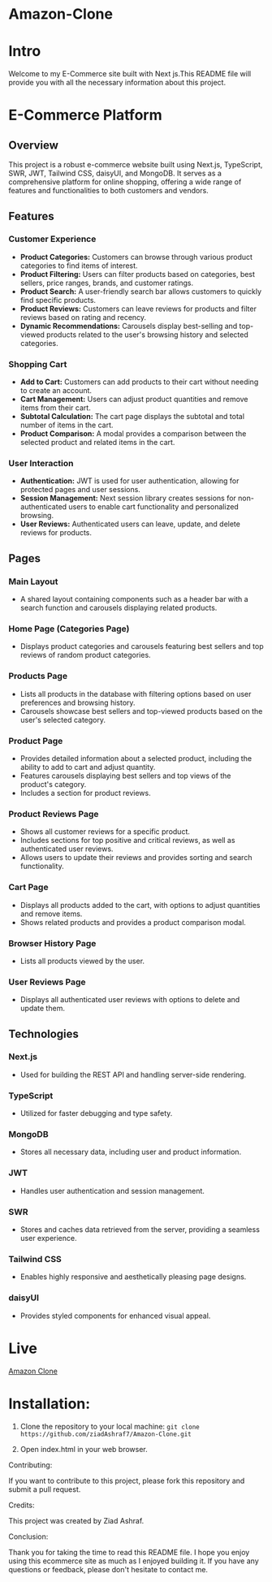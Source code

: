 # Amazon-Clone

# Intro
Welcome to my E-Commerce site built with Next js.This README file will provide you with all the necessary information about this project.

# E-Commerce Platform

## Overview
This project is a robust e-commerce website built using Next.js, TypeScript, SWR, JWT, Tailwind CSS, daisyUI, and MongoDB. It serves as a comprehensive platform for online shopping, offering a wide range of features and functionalities to both customers and vendors.

## Features

### Customer Experience
- **Product Categories:** Customers can browse through various product categories to find items of interest.
- **Product Filtering:** Users can filter products based on categories, best sellers, price ranges, brands, and customer ratings.
- **Product Search:** A user-friendly search bar allows customers to quickly find specific products.
- **Product Reviews:** Customers can leave reviews for products and filter reviews based on rating and recency.
- **Dynamic Recommendations:** Carousels display best-selling and top-viewed products related to the user's browsing history and selected categories.

### Shopping Cart
- **Add to Cart:** Customers can add products to their cart without needing to create an account.
- **Cart Management:** Users can adjust product quantities and remove items from their cart.
- **Subtotal Calculation:** The cart page displays the subtotal and total number of items in the cart.
- **Product Comparison:** A modal provides a comparison between the selected product and related items in the cart.

### User Interaction
- **Authentication:** JWT is used for user authentication, allowing for protected pages and user sessions.
- **Session Management:** Next session library creates sessions for non-authenticated users to enable cart functionality and personalized browsing.
- **User Reviews:** Authenticated users can leave, update, and delete reviews for products.

## Pages

### Main Layout
- A shared layout containing components such as a header bar with a search function and carousels displaying related products.

### Home Page (Categories Page)
- Displays product categories and carousels featuring best sellers and top reviews of random product categories.

### Products Page
- Lists all products in the database with filtering options based on user preferences and browsing history.
- Carousels showcase best sellers and top-viewed products based on the user's selected category.

### Product Page
- Provides detailed information about a selected product, including the ability to add to cart and adjust quantity.
- Features carousels displaying best sellers and top views of the product's category.
- Includes a section for product reviews.

### Product Reviews Page
- Shows all customer reviews for a specific product.
- Includes sections for top positive and critical reviews, as well as authenticated user reviews.
- Allows users to update their reviews and provides sorting and search functionality.

### Cart Page
- Displays all products added to the cart, with options to adjust quantities and remove items.
- Shows related products and provides a product comparison modal.

### Browser History Page
- Lists all products viewed by the user.

### User Reviews Page
- Displays all authenticated user reviews with options to delete and update them.

## Technologies

### Next.js
- Used for building the REST API and handling server-side rendering.

### TypeScript
- Utilized for faster debugging and type safety.

### MongoDB
- Stores all necessary data, including user and product information.

### JWT
- Handles user authentication and session management.

### SWR
- Stores and caches data retrieved from the server, providing a seamless user experience.

### Tailwind CSS
- Enables highly responsive and aesthetically pleasing page designs.

### daisyUI
- Provides styled components for enhanced visual appeal.

# Live
[Amazon Clone](https://amazon-liart-six.vercel.app) 

# Installation:

1. Clone the repository to your local machine:
`git clone https://github.com/ziadAshraf7/Amazon-Clone.git`

2. Open index.html in your web browser.


Contributing:

If you want to contribute to this project, please fork this repository and submit a pull request.

Credits:

This project was created by Ziad Ashraf.


Conclusion:

Thank you for taking the time to read this README file. I hope you enjoy using this ecommerce site as much as I enjoyed building it. If you have any questions or feedback, please don't hesitate to contact me.
